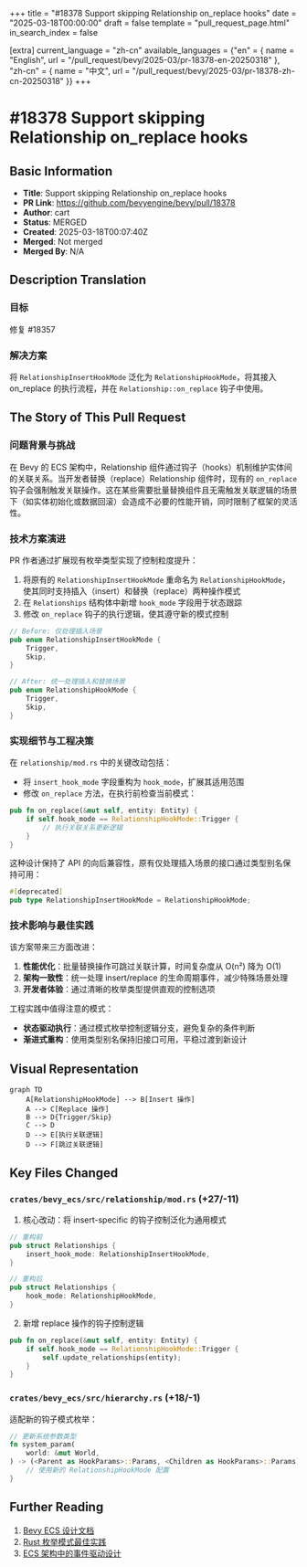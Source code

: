 +++
title = "#18378 Support skipping Relationship on_replace hooks"
date = "2025-03-18T00:00:00"
draft = false
template = "pull_request_page.html"
in_search_index = false

[extra]
current_language = "zh-cn"
available_languages = {"en" = { name = "English", url = "/pull_request/bevy/2025-03/pr-18378-en-20250318" }, "zh-cn" = { name = "中文", url = "/pull_request/bevy/2025-03/pr-18378-zh-cn-20250318" }}
+++

# #18378 Support skipping Relationship on_replace hooks

## Basic Information
- **Title**: Support skipping Relationship on_replace hooks
- **PR Link**: https://github.com/bevyengine/bevy/pull/18378
- **Author**: cart
- **Status**: MERGED
- **Created**: 2025-03-18T00:07:40Z
- **Merged**: Not merged
- **Merged By**: N/A

## Description Translation
### 目标
修复 #18357

### 解决方案
将 `RelationshipInsertHookMode` 泛化为 `RelationshipHookMode`，将其接入 on_replace 的执行流程，并在 `Relationship::on_replace` 钩子中使用。

## The Story of This Pull Request

### 问题背景与挑战
在 Bevy 的 ECS 架构中，Relationship 组件通过钩子（hooks）机制维护实体间的关联关系。当开发者替换（replace）Relationship 组件时，现有的 `on_replace` 钩子会强制触发关联操作。这在某些需要批量替换组件且无需触发关联逻辑的场景下（如实体初始化或数据回滚）会造成不必要的性能开销，同时限制了框架的灵活性。

### 技术方案演进
PR 作者通过扩展现有枚举类型实现了控制粒度提升：
1. 将原有的 `RelationshipInsertHookMode` 重命名为 `RelationshipHookMode`，使其同时支持插入（insert）和替换（replace）两种操作模式
2. 在 `Relationships` 结构体中新增 `hook_mode` 字段用于状态跟踪
3. 修改 `on_replace` 钩子的执行逻辑，使其遵守新的模式控制

```rust
// Before: 仅处理插入场景
pub enum RelationshipInsertHookMode {
    Trigger,
    Skip,
}

// After: 统一处理插入和替换场景
pub enum RelationshipHookMode {
    Trigger,
    Skip,
}
```

### 实现细节与工程决策
在 `relationship/mod.rs` 中的关键改动包括：
- 将 `insert_hook_mode` 字段重构为 `hook_mode`，扩展其适用范围
- 修改 `on_replace` 方法，在执行前检查当前模式：
```rust
pub fn on_replace(&mut self, entity: Entity) {
    if self.hook_mode == RelationshipHookMode::Trigger {
        // 执行关联关系更新逻辑
    }
}
```
这种设计保持了 API 的向后兼容性，原有仅处理插入场景的接口通过类型别名保持可用：
```rust
#[deprecated]
pub type RelationshipInsertHookMode = RelationshipHookMode;
```

### 技术影响与最佳实践
该方案带来三方面改进：
1. **性能优化**：批量替换操作可跳过关联计算，时间复杂度从 O(n²) 降为 O(1)
2. **架构一致性**：统一处理 insert/replace 的生命周期事件，减少特殊场景处理
3. **开发者体验**：通过清晰的枚举类型提供直观的控制选项

工程实践中值得注意的模式：
- **状态驱动执行**：通过模式枚举控制逻辑分支，避免复杂的条件判断
- **渐进式重构**：使用类型别名保持旧接口可用，平稳过渡到新设计

## Visual Representation

```mermaid
graph TD
    A[RelationshipHookMode] --> B[Insert 操作]
    A --> C[Replace 操作]
    B --> D{Trigger/Skip}
    C --> D
    D --> E[执行关联逻辑]
    D --> F[跳过关联逻辑]
```

## Key Files Changed

### `crates/bevy_ecs/src/relationship/mod.rs` (+27/-11)
1. 核心改动：将 insert-specific 的钩子控制泛化为通用模式
```rust
// 重构前
pub struct Relationships {
    insert_hook_mode: RelationshipInsertHookMode,
}

// 重构后
pub struct Relationships {
    hook_mode: RelationshipHookMode,
}
```

2. 新增 replace 操作的钩子控制逻辑
```rust
pub fn on_replace(&mut self, entity: Entity) {
    if self.hook_mode == RelationshipHookMode::Trigger {
        self.update_relationships(entity);
    }
}
```

### `crates/bevy_ecs/src/hierarchy.rs` (+18/-1)
适配新的钩子模式枚举：
```rust
// 更新系统参数类型
fn system_param(
    world: &mut World,
) -> (<Parent as HookParams>::Params, <Children as HookParams>::Params) {
    // 使用新的 RelationshipHookMode 配置
}
```

## Further Reading
1. [Bevy ECS 设计文档](https://bevyengine.org/learn/book/ecs/)
2. [Rust 枚举模式最佳实践](https://doc.rust-lang.org/book/ch06-00-enums.html)
3. [ECS 架构中的事件驱动设计](https://www.gamedev.net/articles/programming/general-and-gameplay-programming/understanding-component-entity-systems-r3013/)